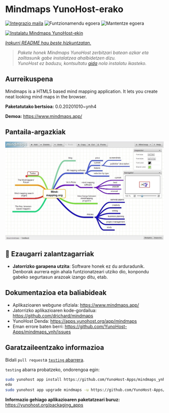 <!--
Ohart ongi: README hau automatikoki sortu da <https://github.com/YunoHost/apps/tree/master/tools/readme_generator>ri esker
EZ editatu eskuz.
-->

# Mindmaps YunoHost-erako

[![Integrazio maila](https://dash.yunohost.org/integration/mindmaps.svg)](https://dash.yunohost.org/appci/app/mindmaps) ![Funtzionamendu egoera](https://ci-apps.yunohost.org/ci/badges/mindmaps.status.svg) ![Mantentze egoera](https://ci-apps.yunohost.org/ci/badges/mindmaps.maintain.svg)

[![Instalatu Mindmaps YunoHost-ekin](https://install-app.yunohost.org/install-with-yunohost.svg)](https://install-app.yunohost.org/?app=mindmaps)

*[Irakurri README hau beste hizkuntzatan.](./ALL_README.md)*

> *Pakete honek Mindmaps YunoHost zerbitzari batean azkar eta zailtasunik gabe instalatzea ahalbidetzen dizu.*  
> *YunoHost ez baduzu, kontsultatu [gida](https://yunohost.org/install) nola instalatu ikasteko.*

## Aurreikuspena

Mindmaps is a HTML5 based mind mapping application. It lets you create neat looking mind maps in the browser.


**Paketatutako bertsioa:** 0.0.20201010~ynh4

**Demoa:** <https://www.mindmaps.app/>

## Pantaila-argazkiak

![Mindmaps(r)en pantaila-argazkia](./doc/screenshots/mindmaps-screenshot.jpg)

## :red_circle: Ezaugarri zalantzagarriak

- **Jatorrizko garapena utzita**: Software honek ez du arduradunik. Denborak aurrera egin ahala funtzionatzeari utziko dio, konpondu gabeko segurtasun arazoak izango ditu, etab.

## Dokumentazioa eta baliabideak

- Aplikazioaren webgune ofiziala: <https://www.mindmaps.app/>
- Jatorrizko aplikazioaren kode-gordailua: <https://github.com/drichard/mindmaps>
- YunoHost Denda: <https://apps.yunohost.org/app/mindmaps>
- Eman errore baten berri: <https://github.com/YunoHost-Apps/mindmaps_ynh/issues>

## Garatzaileentzako informazioa

Bidali `pull request`a [`testing` abarrera](https://github.com/YunoHost-Apps/mindmaps_ynh/tree/testing).

`testing` abarra probatzeko, ondorengoa egin:

```bash
sudo yunohost app install https://github.com/YunoHost-Apps/mindmaps_ynh/tree/testing --debug
edo
sudo yunohost app upgrade mindmaps -u https://github.com/YunoHost-Apps/mindmaps_ynh/tree/testing --debug
```

**Informazio gehiago aplikazioaren paketatzeari buruz:** <https://yunohost.org/packaging_apps>
